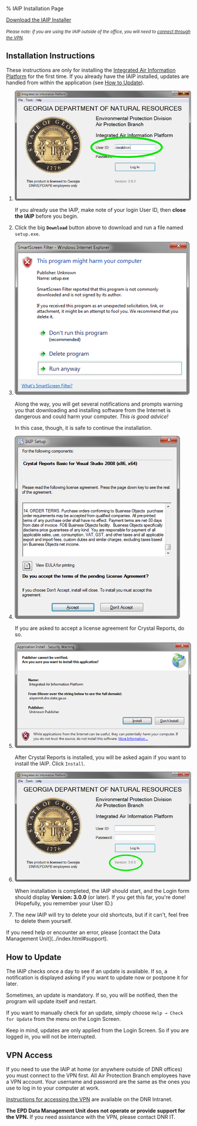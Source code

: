 % IAIP Installation Page

[Download the 
IAIP Installer](setup.exe)

<small><em>Please note: if you are using the IAIP outside of the office, you will need to [connect through the VPN](#vpn-access).</em></small>

## Installation Instructions

These instructions are only for installing the [Integrated Air Information Platform](../) for the first time. If you already have the IAIP installed, updates are handled from within the application (see [How to Update](#how-to-update)).

1. ![User ID](screenshots/details-IAIP-userid.png)

    If you already use the IAIP, make note of your login User ID, then **close the IAIP** before you begin.

2. Click the big **`Download`** button above to download and run a file named `setup.exe`.

3. ![Example warning](screenshots/details-warning.png) 

    Along the way, you will get several notifications and prompts warning you that downloading and installing software from the Internet is dangerous and could harm your computer. *This is good advice!*

    In this case, though, it is safe to continue the installation.

4. ![Crystal Reports license agreement](screenshots/details-CR-license.png) 

    If you are asked to accept a license agreement for Crystal Reports, do so.

5. ![Application Install Security Warning](screenshots/details-install.png) 

    After Crystal Reports is installed, you will be asked again if you want to install the IAIP. Click `Install`.

6. ![IAIP login screen](screenshots/details-IAIP-final-circled.png) 

    When installation is completed, the IAIP should start, and the Login form should display **Version: 3.0.0** (or later). If you get this far, you're done! (Hopefully, you remember your User ID.)

7. The new IAIP will try to delete your old shortcuts, but if it can't, feel free to delete them yourself. 

<div class="highlight">If you need help or encounter an error, please [contact the Data Management Unit](../index.html#support).</div>

## How to Update

The IAIP checks once a day to see if an update is available. If so, a notification is displayed asking if you want to update now or postpone it for later. 

Sometimes, an update is mandatory. If so, you will be notified, then the program will update itself and restart.

If you want to manually check for an update, simply choose `Help → Check for Update` from the menu on the Login Screen.

Keep in mind, updates are only applied from the Login Screen. So if you are logged in, you will not be interrupted.

## VPN Access

If you need to use the IAIP at home (or anywhere outside of DNR offices) you must connect to the VPN first. All Air Protection Branch employees have a VPN account. Your username and password are the same as the ones you use to log in to your computer at work.
	
[Instructions for accessing the VPN](http://dnrnet.dnr.state.ga.us/it/SSLvpn) are available on the DNR Intranet. 

**The EPD Data Management Unit does not operate or provide support for the VPN.** If you need assistance with the VPN, please contact DNR IT.
